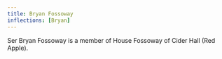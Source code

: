 ```yaml
---
title: Bryan Fossoway
inflections: [Bryan]
---
```


Ser Bryan Fossoway is a member of House Fossoway of Cider Hall (Red Apple).


